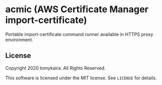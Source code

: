 # acmic (AWS Certificate Manager import-certificate)

Portable import-certificate command runner available in HTTPS proxy environment.

## License

Copyright 2020 tomykaira. All Rights Reserved.

This software is licensed under the MIT license.
See `LICENSE` for details.
